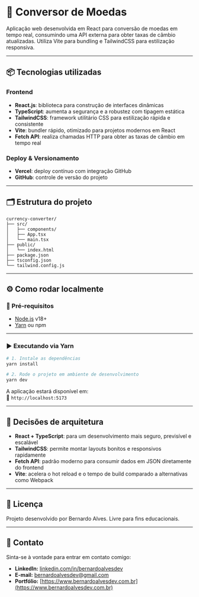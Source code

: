 # 💱 Conversor de Moedas

Aplicação web desenvolvida em React para conversão de moedas em tempo real, consumindo uma API externa para obter taxas de câmbio atualizadas. Utiliza Vite para bundling e TailwindCSS para estilização responsiva.

---

## 📦 Tecnologias utilizadas

### Frontend

- **React.js**: biblioteca para construção de interfaces dinâmicas
- **TypeScript**: aumenta a segurança e a robustez com tipagem estática
- **TailwindCSS**: framework utilitário CSS para estilização rápida e consistente
- **Vite**: bundler rápido, otimizado para projetos modernos em React
- **Fetch API**: realiza chamadas HTTP para obter as taxas de câmbio em tempo real

### Deploy & Versionamento

- **Vercel**: deploy contínuo com integração GitHub
- **GitHub**: controle de versão do projeto

---

## 🗂️ Estrutura do projeto

```
currency-converter/
├── src/
│   ├── components/
│   ├── App.tsx
│   └── main.tsx
├── public/
│   └── index.html
├── package.json
├── tsconfig.json
└── tailwind.config.js
```

---

## ⚙️ Como rodar localmente

### 🧪 Pré-requisitos

- [Node.js](https://nodejs.org/) v18+
- [Yarn](https://yarnpkg.com/) ou npm

---

### ▶️ Executando via Yarn

```bash
# 1. Instale as dependências
yarn install

# 2. Rode o projeto em ambiente de desenvolvimento
yarn dev
```

A aplicação estará disponível em:  
📍 `http://localhost:5173`

---

## 🧠 Decisões de arquitetura

- **React + TypeScript**: para um desenvolvimento mais seguro, previsível e escalável
- **TailwindCSS**: permite montar layouts bonitos e responsivos rapidamente
- **Fetch API**: padrão moderno para consumir dados em JSON diretamente do frontend
- **Vite**: acelera o hot reload e o tempo de build comparado a alternativas como Webpack

---

## 📄 Licença

Projeto desenvolvido por Bernardo Alves. Livre para fins educacionais.

---

## 👤 Contato

Sinta-se à vontade para entrar em contato comigo:

- **LinkedIn:** [linkedin.com/in/bernardoalvesdev](https://linkedin.com/in/bernardoalvesdev)
- **E-mail:** bernardoalvesdev@gmail.com
- **Portfólio:** [https://www.bernardoalvesdev.com.br](https://www.bernardoalvesdev.com.br)
